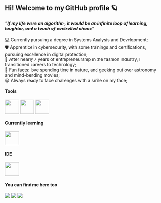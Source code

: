 ## Hi! Welcome to my GitHub profile 🪐
#### _"If my life were an algorithm, it would be an infinite loop of learning, laughter, and a touch of controlled chaos"_

💻 Currently pursuing a degree in Systems Analysis and Development;<br>
🛡️ Apprentice in cybersecurity, with some trainings and certifications, pursuing excellence in digital protection;<br>
🚀 After nearly 7 years of entrepreneurship in the fashion industry, I transitioned careers to technology;<br>
🌌 Fun facts: love spending time in nature, and geeking out over astronomy and mind-bending movies;<br>
😀 Always ready to face challenges with a smile on my face;<br>

#### Tools
<div align="left">
  <img height="45em" src="https://cdn.jsdelivr.net/gh/devicons/devicon@latest/icons/git/git-plain.svg" />
  <img height="45em" src="https://cdn.jsdelivr.net/gh/devicons/devicon@latest/icons/github/github-original.svg" />
  <img height="45em" src="https://cdn.jsdelivr.net/gh/devicons/devicon@latest/icons/trello/trello-original.svg" />
</div>
            
#### Currently learning
<img height="45em" src="https://cdn.jsdelivr.net/gh/devicons/devicon@latest/icons/csharp/csharp-original.svg" />
          
#### IDE
<img height="45em" src="https://cdn.jsdelivr.net/gh/devicons/devicon@latest/icons/vscode/vscode-original.svg" />
      
#### You can find me here too
<div>
  <a href="https://www.linkedin.com/in/fernanda-warttmann/" target="_blank"><img src="https://img.shields.io/badge/LinkedIn-0077B5?style=for-the-badge&logo=linkedin&logoColor=white" target="_blank"></a>
  <a href="mailto:nandawarttmann@gmail.com" target="_blank"><img src="https://img.shields.io/badge/Gmail-D14836?style=for-the-badge&logo=gmail&logoColor=white" target="_blank"></a>
  <a href="https://t.me/nandawart/" target="_blank"><img src="https://img.shields.io/badge/Telegram-2CA5E0?style=for-the-badge&logo=telegram&logoColor=white" target="_blank"></a>
</div>
